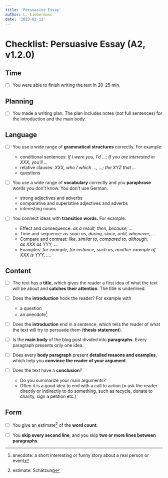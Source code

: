 ```yaml
---
title: 'Persuasive Essay'
author: L. Liebermann
date: '2023-02-12'
---
```


# Checklist: Persuasive Essay (A2, v1.2.0)

## Time

- [ ] You were able to finish writing the text in 20-25 min. 

## Planning

- [ ] You made a writing plan. The plan includes notes (not full sentences) for the introduction and the main body. 

## Language

- [ ] You use a wide range of **grammatical structures** correctly. For example: 
    - conditional sentences: _If I were you, I'd ...; If you are interested in XXX, you'll ..._
    - relative clauses: _XXX, who / which ..., ...; the XYZ that ..._
    - questions

- [ ] You use a wide range of **vocabulary** correctly and you **paraphrase** words you don't know. You don't use German.
    - strong adjectives and adverbs
    - comparative and superlative adjectives and adverbs
    - interesting nouns

- [ ] You connect ideas with **transition words.** For example:
    - Effect and consequence: _as a result, then, because, ..._
    - Time and sequence: _as soon as, during, since, until, whenever, ..._
    - Compare and contrast: _like, similar to, compared to, although, as XXX as YYY, ..._
    - Examples: _for example, for instance, such as, another example of XXX is YYY, ...._

## Content 

- [ ] The text has a **title,** which gives the reader a first idea of what the text will be about and **catches their attention**. The title is underlined. 

- [ ] Does the **introduction** hook the reader? For example with 
    - a question
    - an anecdote[^1]

- [ ] Does the **introduction** end in a sentence, which tells the reader of what the text will try to persuade them (**thesis statement**). 

- [ ] Is the **main body** of the blog post divided into **paragraphs**. Every paragraph presents only one idea. 

- [ ] Does every **body paragraph** present **detailed reasons and examples**, which help you **convince the reader of your argument**. 

- [ ] Does the text have a **conclusion**?
    - Do you summarize your main arguments?
    - Often it is a good idea to end with a call to action (= ask the reader directly or indirectly to do something, such as recycle, donate to charity, sign a petition etc.)

## Form

- [ ] You give an estimate[^2] of the **word count**. 

- [ ] You **skip every second line**, and you skip **two or more lines between paragraphs**. 

[^1]: anecdote: a short interesting or funny story about a real person or event
[^2]: estimate: Schätzung
